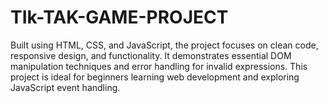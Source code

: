 # TIk-TAK-GAME-PROJECT
Built using HTML, CSS, and JavaScript, the project focuses on clean code, responsive design, and functionality. It demonstrates essential DOM manipulation techniques and error handling for invalid expressions.  This project is ideal for beginners learning web development and exploring JavaScript event handling.
